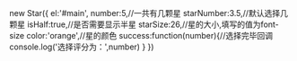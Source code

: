 new Star({
	el:'#main',
	number:5,//一共有几颗星
	starNumber:3.5,//默认选择几颗星
	isHalf:true,//是否需要显示半星
	starSize:26,//星的大小,填写的值为font-size
	color:'orange',//星的颜色
	success:function(number){//选择完毕回调
		console.log('选择评分为：',number)
	}
})
